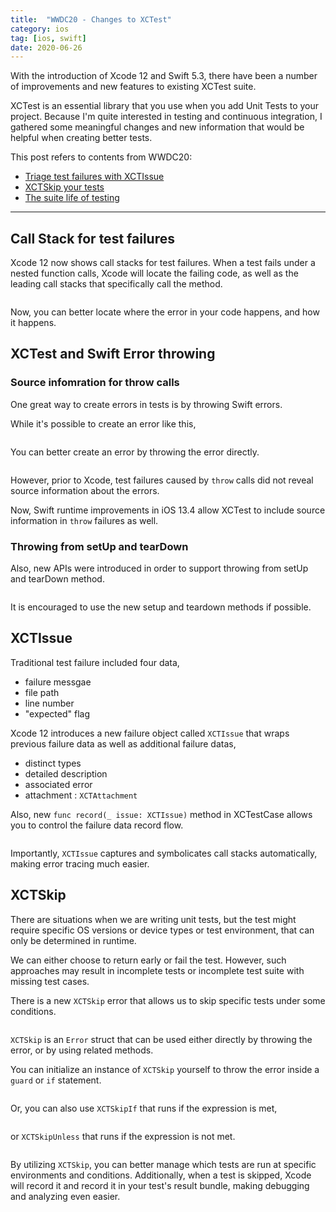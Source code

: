 ```yaml
---
title:  "WWDC20 - Changes to XCTest"
category: ios
tag: [ios, swift]
date: 2020-06-26
---
```


With the introduction of Xcode 12 and Swift 5.3, there have been a number of improvements and new features to existing XCTest suite. 

XCTest is an essential library that you use when you add Unit Tests to your project. Because I'm quite interested in testing and continuous integration, I gathered some meaningful changes and new information that would be helpful when creating better tests. 

This post refers to contents from WWDC20: 
- [Triage test failures with XCTIssue](https://developer.apple.com/videos/play/wwdc2020/10687/)
- [XCTSkip your tests](https://developer.apple.com/videos/play/wwdc2020/10164/)
- [The suite life of testing](https://developer.apple.com/videos/play/wwdc2020/10091/)

---

## Call Stack for test failures

Xcode 12 now shows call stacks for test failures. When a test fails under a nested function calls, Xcode will locate the failing code, as well as the leading call stacks that specifically call the method. 

<img src="{{ site.url }}{{ site.baseurl }}/assets/images/posts/20200626/error-triage.png" alt="">

Now, you can better locate where the error in your code happens, and how it happens.


## XCTest and Swift Error throwing

### Source infomration for throw calls
One great way to create errors in tests is by throwing Swift errors. 

While it's possible to create an error like this,

<img src="{{ site.url }}{{ site.baseurl }}/assets/images/posts/20200626/xctest-direct-fail.png" alt="">

You can better create an error by throwing the error directly. 

<img src="{{ site.url }}{{ site.baseurl }}/assets/images/posts/20200626/xctest-throw-fail.png" alt="">

However, prior to Xcode, test failures caused by `throw` calls did not reveal source information about the errors. 

Now, Swift runtime improvements in iOS 13.4 allow XCTest to include source information in `throw` failures as well. 

### Throwing from setUp and tearDown

Also, new APIs were introduced in order to support throwing from setUp and tearDown method. 

<img src="{{ site.url }}{{ site.baseurl }}/assets/images/posts/20200626/xctest-setup-teardown.png" alt="">

It is encouraged to use the new setup and teardown methods if possible. 

## XCTIssue

Traditional test failure included four data, 
- failure messgae
- file path
- line number
- "expected" flag

Xcode 12 introduces a new failure object called `XCTIssue`  that wraps previous failure data as well as additional failure datas,
- distinct types
- detailed description
- associated error
- attachment : `XCTAttachment`

Also, new `func record(_ issue: XCTIssue)` method in XCTestCase allows you to control the failure data record flow. 

<img src="{{ site.url }}{{ site.baseurl }}/assets/images/posts/20200626/xctissue-record.png" alt="">

Importantly, `XCTIssue` captures and symbolicates call stacks automatically, making error tracing much easier. 

## XCTSkip

There are situations when we are writing unit tests, but the test might require specific OS versions or device types or test environment, that can only be determined in runtime. 

We can either choose to return early or fail the test. However, such approaches may result in incomplete tests or incomplete test suite with missing test cases.

There is a new `XCTSkip` error that allows us to skip specific tests under some conditions. 

<img src="{{ site.url }}{{ site.baseurl }}/assets/images/posts/20200626/xctskip.png" alt="">

`XCTSkip` is an `Error` struct that can be used either directly by throwing the error, or by using related methods. 

You can initialize an instance of `XCTSkip` yourself to throw the error inside a `guard` or `if` statement. 

<img src="{{ site.url }}{{ site.baseurl }}/assets/images/posts/20200626/xctskip-direct.png" alt="">

Or, you can also use `XCTSkipIf` that runs if the expression is met, 

<img src="{{ site.url }}{{ site.baseurl }}/assets/images/posts/20200626/xctskipif.png" alt="">

or `XCTSkipUnless` that runs if the expression is not met. 

<img src="{{ site.url }}{{ site.baseurl }}/assets/images/posts/20200626/xctskipunless.png" alt="">

By utilizing `XCTSkip`, you can better manage which tests are run at specific environments and conditions. Additionally, when a test is skipped, Xcode will record it and record it in your test's result bundle, making debugging and analyzing even easier. 